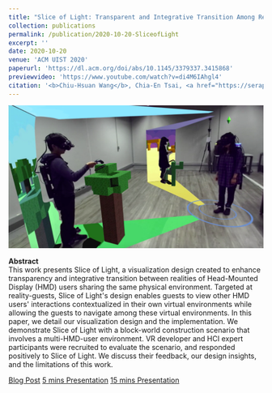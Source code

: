 ```yaml
---
title: "Slice of Light: Transparent and Integrative Transition Among Realities in a Multi-HMD-User Environment."
collection: publications
permalink: /publication/2020-10-20-SliceofLight
excerpt: ''
date: 2020-10-20
venue: 'ACM UIST 2020'
paperurl: 'https://dl.acm.org/doi/abs/10.1145/3379337.3415868'
previewvideo: 'https://www.youtube.com/watch?v=di4M6IAhgl4'
citation: '<b>Chiu-Hsuan Wang</b>, Chia-En Tsai, <a href="https://seraphina-yong.github.io/" style="color:#494e52; text-decoration: none;">Seraphina Yong</a>, and Liwei Chan. 2020. Slice of Light: Transparent and Integrative Transition Among Realities in a Multi-HMD-User Environment. In Proceedings of the 33rd Annual ACM Symposium on User Interface Software and Technology (UIST ’20). Association for Computing Machinery, New York, NY, USA, 805–817.'
---
```


![teaser](/images/SliceofLight.png)

<b>Abstract</b><br>
This work presents Slice of Light, a visualization design created to enhance transparency and integrative transition between realities of Head-Mounted Display (HMD) users sharing the same physical environment. Targeted at reality-guests, Slice of Light's design enables guests to view other HMD users' interactions contextualized in their own virtual environments while allowing the guests to navigate among these virtual environments. In this paper, we detail our visualization design and the implementation. We demonstrate Slice of Light with a block-world construction scenario that involves a multi-HMD-user environment. VR developer and HCI expert participants were recruited to evaluate the scenario, and responded positively to Slice of Light. We discuss their feedback, our design insights, and the limitations of this work.

[Blog Post](https://medium.com/acm-uist/realizing-travel-between-multiple-virtual-realities-9f6a7c803bb1)
[5 mins Presentation](https://www.youtube.com/watch?v=z_UUTvqgCsc)
[15 mins Presentation](https://www.youtube.com/watch?v=IB31-pc8YY8)
